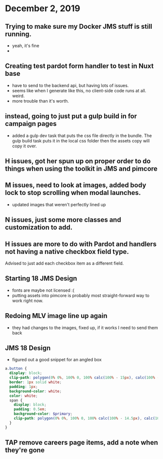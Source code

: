# December 2, 2019

## Trying to make sure my Docker JMS stuff is still running. 
- yeah, it's fine
- 
## Creating test pardot form handler to test in Nuxt base
- have to send to the backend api, but having lots of issues. 
- seems like when I generate like this, no client-side code runs at all. weird. 
- more trouble than it's worth. 

## instead, going to just put a gulp build in for campaign pages
- added a gulp dev task that puts the css file directly in the bundle. The gulp build task puts it in the local css folder then the assets copy will copy it over.

## H issues, got her spun up on proper order to do things when using the toolkit in JMS and pimcore

## M issues, need to look at images, added body lock to stop scrolling when modal launches.
- updated images that weren't perfectly lined up

## N issues, just some more classes and customization to add. 

## H issues are more to do with Pardot and handlers not having a native checkbox field type. 
Advised to just add each checkbox item as a different field.

## Starting 18 JMS Design
- fonts are maybe not licensed :(
- putting assets into pimcore is probably most straight-forward way to work right now. 

## Redoing MLV image line up again
- they had changes to the images, fixed up, if it works I need to send them back

## JMS 18 Design
- figured out a good snippet for an angled box

```scss
a.button {
  display: block;
  clip-path: polygon(0% 0%, 100% 0, 100% calc(100% - 15px), calc(100% - 15px) 100%, 0% 100%);
  border: 1px solid white;
  padding: 1px;
  background-color: white;
  color: white;
  span {
    display: block;
    padding: 0.5em;
    background-color: $primary;
    clip-path: polygon(0% 0%, 100% 0, 100% calc(100% - 14.5px), calc(100% - 14.5px) 100%, 0% 100%);
  }
}
```

## TAP remove careers page items, add a note when they're gone